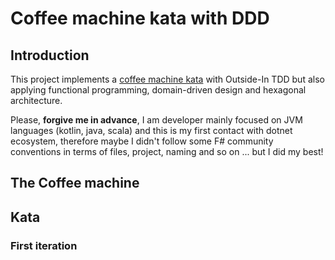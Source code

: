 # Coffee machine kata with DDD

## Introduction

This project implements a [coffee machine kata](https://simcap.github.io/coffeemachine/) with Outside-In TDD but also applying
functional programming, domain-driven design and hexagonal architecture.

Please, **forgive me in advance**, I am developer mainly focused on JVM languages (kotlin, java, scala) and this is my first contact with dotnet ecosystem, therefore maybe I didn't follow some F# community conventions in terms of files, project, naming and so on ... but I did my best!

## The Coffee machine

## Kata

### First iteration